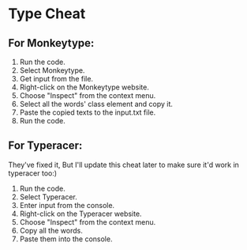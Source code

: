 <body>
  <h1>Type Cheat</h1>
  <h2>For Monkeytype:</h2>
  <ol>
    <li>Run the code.</li>
    <li>Select Monkeytype.</li>
    <li>Get input from the file.</li>
    <li>Right-click on the Monkeytype website.</li>
    <li>Choose "Inspect" from the context menu.</li>
    <li>Select all the words' class element and copy it.</li>
    <li>Paste the copied texts to the input.txt file.</li>
    <li>Run the code.</li>
  </ol>
  
  <h2>For Typeracer:</h2>
  <p>They've fixed it, But I'll update this cheat later to make sure it'd work in typeracer too:)</p>
  <ol>
    <li>Run the code.</li>
    <li>Select Typeracer.</li>
    <li>Enter input from the console.</li>
    <li>Right-click on the Typeracer website.</li>
    <li>Choose "Inspect" from the context menu.</li>
    <li>Copy all the words.</li>
    <li>Paste them into the console.</li>
  </ol>
</body>
</html>
